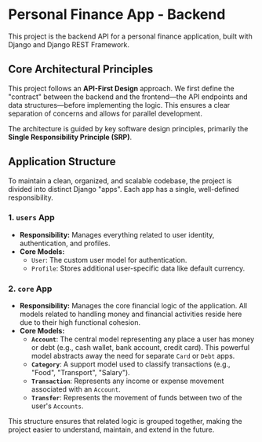 # Personal Finance App - Backend

This project is the backend API for a personal finance application, built with Django and Django REST Framework.

## Core Architectural Principles

This project follows an **API-First Design** approach. We first define the "contract" between the backend and the frontend—the API endpoints and data structures—before implementing the logic. This ensures a clear separation of concerns and allows for parallel development.

The architecture is guided by key software design principles, primarily the **Single Responsibility Principle (SRP)**.

## Application Structure

To maintain a clean, organized, and scalable codebase, the project is divided into distinct Django "apps". Each app has a single, well-defined responsibility.

### 1. `users` App

-   **Responsibility:** Manages everything related to user identity, authentication, and profiles.
-   **Core Models:**
    -   `User`: The custom user model for authentication.
    -   `Profile`: Stores additional user-specific data like default currency.

### 2. `core` App

-   **Responsibility:** Manages the core financial logic of the application. All models related to handling money and financial activities reside here due to their high functional cohesion.
-   **Core Models:**
    -   **`Account`**: The central model representing any place a user has money or debt (e.g., cash wallet, bank account, credit card). This powerful model abstracts away the need for separate `Card` or `Debt` apps.
    -   **`Category`**: A support model used to classify transactions (e.g., "Food", "Transport", "Salary").
    -   **`Transaction`**: Represents any income or expense movement associated with an `Account`.
    -   **`Transfer`**: Represents the movement of funds between two of the user's `Accounts`.

This structure ensures that related logic is grouped together, making the project easier to understand, maintain, and extend in the future.
